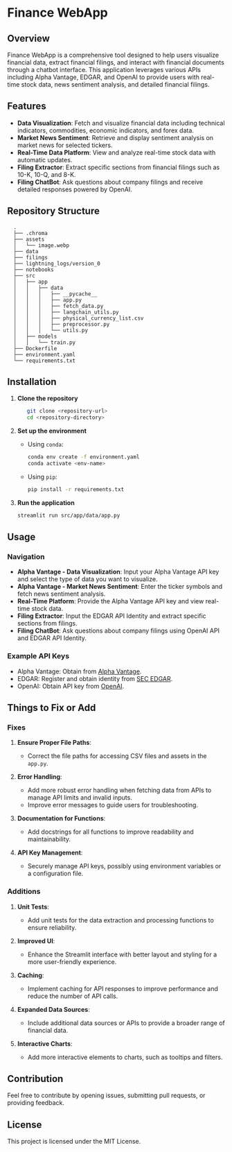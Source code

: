 
# Finance WebApp

## Overview

Finance WebApp is a comprehensive tool designed to help users visualize financial data, extract financial filings, and interact with financial documents through a chatbot interface. This application leverages various APIs including Alpha Vantage, EDGAR, and OpenAI to provide users with real-time stock data, news sentiment analysis, and detailed financial filings.

## Features

- **Data Visualization**: Fetch and visualize financial data including technical indicators, commodities, economic indicators, and forex data.
- **Market News Sentiment**: Retrieve and display sentiment analysis on market news for selected tickers.
- **Real-Time Data Platform**: View and analyze real-time stock data with automatic updates.
- **Filing Extractor**: Extract specific sections from financial filings such as 10-K, 10-Q, and 8-K.
- **Filing ChatBot**: Ask questions about company filings and receive detailed responses powered by OpenAI.

## Repository Structure

      .
      ├── .chroma
      ├── assets
      │   └── image.webp
      ├── data
      ├── filings
      ├── lightning_logs/version_0
      ├── notebooks
      ├── src
      │   ├── app
      │   │   ├── data
      │   │   │   ├── __pycache__
      │   │   │   ├── app.py
      │   │   │   ├── fetch_data.py
      │   │   │   ├── langchain_utils.py
      │   │   │   ├── physical_currency_list.csv
      │   │   │   ├── preprocessor.py
      │   │   │   └── utils.py
      │   ├── models
      │   │   └── train.py
      ├── Dockerfile
      ├── environment.yaml
      └── requirements.txt

## Installation

1. **Clone the repository**
   ```bash
      git clone <repository-url>
      cd <repository-directory>
   ```

2. **Set up the environment**
   - Using `conda`:
     ```bash
     conda env create -f environment.yaml
     conda activate <env-name>
     ```
   - Using `pip`:
     ```bash
     pip install -r requirements.txt
     ```

3. **Run the application**
   ```bash
   streamlit run src/app/data/app.py
   ```

## Usage

### Navigation

- **Alpha Vantage - Data Visualization**: Input your Alpha Vantage API key and select the type of data you want to visualize.
- **Alpha Vantage - Market News Sentiment**: Enter the ticker symbols and fetch news sentiment analysis.
- **Real-Time Platform**: Provide the Alpha Vantage API key and view real-time stock data.
- **Filing Extractor**: Input the EDGAR API Identity and extract specific sections from filings.
- **Filing ChatBot**: Ask questions about company filings using OpenAI API and EDGAR API Identity.

### Example API Keys
- Alpha Vantage: Obtain from [Alpha Vantage](https://www.alphavantage.co/support/#api-key).
- EDGAR: Register and obtain identity from [SEC EDGAR](https://www.sec.gov/edgar/sec-api-documentation).
- OpenAI: Obtain API key from [OpenAI](https://platform.openai.com/account/api-keys).

## Things to Fix or Add

### Fixes
1. **Ensure Proper File Paths**:
   - Correct the file paths for accessing CSV files and assets in the `app.py`.

2. **Error Handling**:
   - Add more robust error handling when fetching data from APIs to manage API limits and invalid inputs.
   - Improve error messages to guide users for troubleshooting.

3. **Documentation for Functions**:
   - Add docstrings for all functions to improve readability and maintainability.

4. **API Key Management**:
   - Securely manage API keys, possibly using environment variables or a configuration file.

### Additions
1. **Unit Tests**:
   - Add unit tests for the data extraction and processing functions to ensure reliability.

2. **Improved UI**:
   - Enhance the Streamlit interface with better layout and styling for a more user-friendly experience.

3. **Caching**:
   - Implement caching for API responses to improve performance and reduce the number of API calls.

4. **Expanded Data Sources**:
   - Include additional data sources or APIs to provide a broader range of financial data.

5. **Interactive Charts**:
   - Add more interactive elements to charts, such as tooltips and filters.

## Contribution

Feel free to contribute by opening issues, submitting pull requests, or providing feedback.

## License

This project is licensed under the MIT License.
